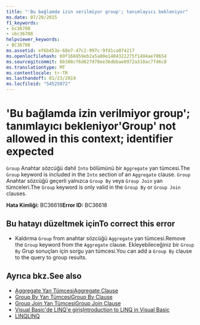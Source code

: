 ```yaml
---
title: "'Bu bağlamda izin verilmiyor group'; tanımlayıcı bekleniyor"
ms.date: 07/20/2015
f1_keywords:
- bc36708
- vbc36708
helpviewer_keywords:
- BC36708
ms.assetid: ef6b453e-68e7-47c2-997c-9fd1ca074217
ms.openlocfilehash: 69f166959eb2a5a00e1404322275f1494ae70654
ms.sourcegitcommit: 6b308cf6d627d78ee36dbbae8972a310ac7fd6c8
ms.translationtype: MT
ms.contentlocale: tr-TR
ms.lasthandoff: 01/23/2019
ms.locfileid: "54525072"
---
```

# <a name="group-not-allowed-in-this-context-identifier-expected"></a><span data-ttu-id="11ea7-102">'Bu bağlamda izin verilmiyor group'; tanımlayıcı bekleniyor</span><span class="sxs-lookup"><span data-stu-id="11ea7-102">'Group' not allowed in this context; identifier expected</span></span>
<span data-ttu-id="11ea7-103">`Group` Anahtar sözcüğü dahil `Into` bölümünü bir `Aggregate` yan tümcesi.</span><span class="sxs-lookup"><span data-stu-id="11ea7-103">The `Group` keyword is included in the `Into` section of an `Aggregate` clause.</span></span> <span data-ttu-id="11ea7-104">`Group` Anahtar sözcüğü geçerli yalnızca `Group By` veya `Group Join` yan tümceleri.</span><span class="sxs-lookup"><span data-stu-id="11ea7-104">The `Group` keyword is only valid in the `Group By` or `Group Join` clauses.</span></span>  
  
 <span data-ttu-id="11ea7-105">**Hata Kimliği:** BC36618</span><span class="sxs-lookup"><span data-stu-id="11ea7-105">**Error ID:** BC36618</span></span>  
  
## <a name="to-correct-this-error"></a><span data-ttu-id="11ea7-106">Bu hatayı düzeltmek için</span><span class="sxs-lookup"><span data-stu-id="11ea7-106">To correct this error</span></span>  
  
-   <span data-ttu-id="11ea7-107">Kaldırma `Group` from anahtar sözcüğü `Aggregate` yan tümcesi.</span><span class="sxs-lookup"><span data-stu-id="11ea7-107">Remove the `Group` keyword from the `Aggregate` clause.</span></span> <span data-ttu-id="11ea7-108">Ekleyebileceğiniz bir `Group By` Grup sonuçları için sorgu yan tümcesi.</span><span class="sxs-lookup"><span data-stu-id="11ea7-108">You can add a `Group By` clause to the query to group results.</span></span>  
  
## <a name="see-also"></a><span data-ttu-id="11ea7-109">Ayrıca bkz.</span><span class="sxs-lookup"><span data-stu-id="11ea7-109">See also</span></span>
- [<span data-ttu-id="11ea7-110">Aggregate Yan Tümcesi</span><span class="sxs-lookup"><span data-stu-id="11ea7-110">Aggregate Clause</span></span>](../../visual-basic/language-reference/queries/aggregate-clause.md)
- [<span data-ttu-id="11ea7-111">Group By Yan Tümcesi</span><span class="sxs-lookup"><span data-stu-id="11ea7-111">Group By Clause</span></span>](../../visual-basic/language-reference/queries/group-by-clause.md)
- [<span data-ttu-id="11ea7-112">Group Join Yan Tümcesi</span><span class="sxs-lookup"><span data-stu-id="11ea7-112">Group Join Clause</span></span>](../../visual-basic/language-reference/queries/group-join-clause.md)
- [<span data-ttu-id="11ea7-113">Visual Basic'de LINQ'e giriş</span><span class="sxs-lookup"><span data-stu-id="11ea7-113">Introduction to LINQ in Visual Basic</span></span>](../../visual-basic/programming-guide/language-features/linq/introduction-to-linq.md)
- [<span data-ttu-id="11ea7-114">LINQ</span><span class="sxs-lookup"><span data-stu-id="11ea7-114">LINQ</span></span>](../../visual-basic/programming-guide/language-features/linq/index.md)
